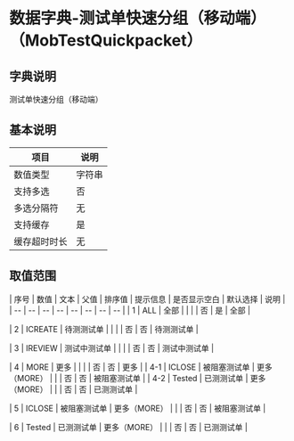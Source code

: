 # 数据字典-测试单快速分组（移动端）（MobTestQuickpacket）
## 字典说明
测试单快速分组（移动端）

## 基本说明
| 项目 | 说明 |
| -- | -- |
| 数值类型 | 字符串 |
| 支持多选 | 否 |
| 多选分隔符 | 无 |
| 支持缓存 | 是 |
| 缓存超时时长 | 无 |

## 取值范围
| 序号 | 数值 | 文本 | 父值 | 排序值 | 提示信息 | 是否显示空白 | 默认选择 | 说明 |
| -- | -- | -- | -- | -- | -- | -- | -- |
| 1 | ALL | 全部 |  |  |  | 否 | 是 | 全部 |

| 2 | ICREATE | 待测测试单 |  |  |  | 否 | 否 | 待测测试单 |

| 3 | IREVIEW | 测试中测试单 |  |  |  | 否 | 否 | 测试中测试单 |

| 4 | MORE | 更多 |  |  |  | 否 | 否 | 更多 |
| 4-1 | ICLOSE | 被阻塞测试单 | 更多（MORE） |  |  | 否 | 否 | 被阻塞测试单 |
| 4-2 | Tested | 已测测试单 | 更多（MORE） |  |  | 否 | 否 | 已测测试单 |

| 5 | ICLOSE | 被阻塞测试单 | 更多（MORE） |  |  | 否 | 否 | 被阻塞测试单 |

| 6 | Tested | 已测测试单 | 更多（MORE） |  |  | 否 | 否 | 已测测试单 |


